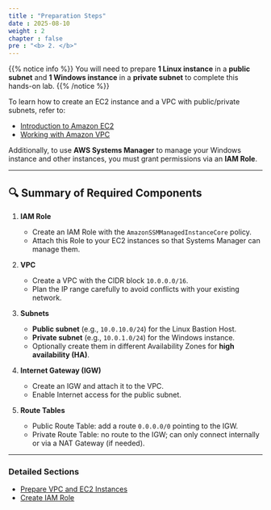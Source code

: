 ```yaml
---
title : "Preparation Steps"
date : 2025-08-10
weight : 2
chapter : false
pre : "<b> 2. </b>"
---
```


{{% notice info %}}
You will need to prepare **1 Linux instance** in a **public subnet** and **1 Windows instance** in a **private subnet** to complete this hands-on lab.
{{% /notice %}}

To learn how to create an EC2 instance and a VPC with public/private subnets, refer to:
  - [Introduction to Amazon EC2](https://000004.awsstudygroup.com/en/)
  - [Working with Amazon VPC](https://000003.awsstudygroup.com/en/)

Additionally, to use **AWS Systems Manager** to manage your Windows instance and other instances, you must grant permissions via an **IAM Role**.

---

## 🔍 Summary of Required Components

1. **IAM Role**
   - Create an IAM Role with the `AmazonSSMManagedInstanceCore` policy.
   - Attach this Role to your EC2 instances so that Systems Manager can manage them.

2. **VPC**
   - Create a VPC with the CIDR block `10.0.0.0/16`.
   - Plan the IP range carefully to avoid conflicts with your existing network.

3. **Subnets**
   - **Public subnet** (e.g., `10.0.10.0/24`) for the Linux Bastion Host.  
   - **Private subnet** (e.g., `10.0.1.0/24`) for the Windows instance.  
   - Optionally create them in different Availability Zones for **high availability (HA)**.

4. **Internet Gateway (IGW)**
   - Create an IGW and attach it to the VPC.
   - Enable Internet access for the public subnet.

5. **Route Tables**
   - Public Route Table: add a route `0.0.0.0/0` pointing to the IGW.
   - Private Route Table: no route to the IGW; can only connect internally or via a NAT Gateway (if needed).

---

### Detailed Sections
- [Prepare VPC and EC2 Instances](2.1-createec2/)  
- [Create IAM Role](2.2-createiamrole/)
